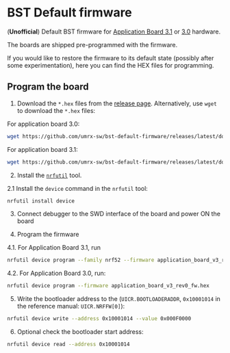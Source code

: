 # BST Default firmware

(**Unofficial**) Default BST firmware for [Application Board 3.1](https://www.bosch-sensortec.com/software-tools/tools/application-board-3-1/) or 
[3.0](https://www.bosch-sensortec.com/software-tools/tools/application-board-3-0/) hardware.

The boards are shipped pre-programmed with the firmware.

If you would like to restore the firmware to its default state
(possibly after some experimentation), 
here you can find the HEX files for programming.

## Program the board

1. Download the `*.hex` files from the [release page](https://github.com/umrx-sw/bst-default-firmware/releases).
   Alternatively, use `wget` to download the `*.hex` files:

For application board 3.0:
```bash
wget https://github.com/umrx-sw/bst-default-firmware/releases/latest/download/application_board_v3_rev0_fw.hex
```

For application board 3.1:
```bash
wget https://github.com/umrx-sw/bst-default-firmware/releases/latest/download/application_board_v3_rev1_fw.hex
```

2. Install the [`nrfutil`](https://www.nordicsemi.com/Products/Development-tools/nRF-Util) tool.

  2.1  Install the `device` command in the `nrfutil` tool:

```bash
nrfutil install device
```

3. Connect debugger to the SWD interface of the board and power ON the board

4. Program the firmware

  4.1. For Application Board 3.1, run

```bash
nrfutil device program --family nrf52 --firmware application_board_v3_rev1_fw.hex
```

  4.2. For Application Board 3.0, run:

```bash
nrfutil device program --firmware application_board_v3_rev0_fw.hex
```

5. Write the bootloader address to the (`UICR.BOOTLOADERADDR`, `0x10001014` in the reference manual: `UICR.NRFFW[0]`):

```bash
nrfutil device write --address 0x10001014 --value 0x000F0000
```

6. Optional check the bootloader start address:

```bash
nrfutil device read --address 0x10001014
```